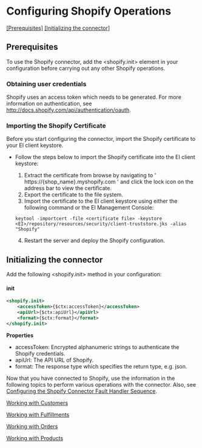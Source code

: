 # Configuring Shopify Operations

[[Prerequisites]](#Prerequisites) [[Initializing the connector]](#initializing-the-connector)

## Prerequisites

To use the Shopify connector, add the  <shopify.init>  element in your configuration before carrying out any other Shopify operations. 

### Obtaining user credentials

Shopify uses an access token which needs to be generated.  For more information on authentication, see http://docs.shopify.com/api/authentication/oauth.

### Importing the Shopify Certificate

Before you start configuring the connector, import the Shopify certificate to your EI client keystore.

* Follow the steps below to import the Shopify certificate into the EI client keystore:

    1. Extract the certificate from browse by navigating to ' https://{shop_name}.myshopify.com ' and click the lock icon on the address bar to view the certificate.
    2. Export the certificate to the file system.
    3. Import the certificate to the EI client keystore using either the following command or the EI Management Console:
    ```
    keytool -importcert -file <certificate file> -keystore <EI>/repository/resources/security/client-truststore.jks -alias "Shopify"
    ```
    4. Restart the server and deploy the Shopify configuration. 
    

## Initializing the connector

Add the following <shopify.init> method in your configuration:
 
#### init
```xml
<shopify.init>
    <accessToken>{$ctx:accessToken}</accessToken>
    <apiUrl>{$ctx:apiUrl}</apiUrl>
    <format>{$ctx:format}</format>
</shopify.init>
```
**Properties** 
* accessToken:  Encrypted alphanumeric strings to authenticate the Shopify credentials.
* apiUrl:  The API URL of Shopify.
* format:  The response type which specifies the return type, e.g. json.

Now that you have connected to Shopify, use the information in the following topics to perform various operations with the connector. Also, see [Configuring the Shopify Connector Fault Handler Sequence](fault_handler_sequence.md).

[Working with Customers](customers.md)

[Working with Fulfillments](fulfillments.md)

[Working with Orders](orders.md)

[Working with Products](products.md)

